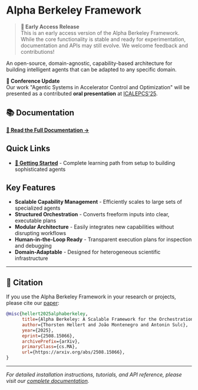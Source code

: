 # Alpha Berkeley Framework


> **🚧 Early Access Release**  
> This is an early access version of the Alpha Berkeley Framework. While the core functionality is stable and ready for experimentation, documentation and APIs may still evolve. We welcome feedback and contributions!

An open-source, domain-agnostic, capability-based architecture for building intelligent agents that can be adapted to any specific domain.

**📢 Conference Update**  
Our work "Agentic Systems in Accelerator Control and Optimization" will be presented as a contributed **oral presentation** at [ICALEPCS'25](https://indico.jacow.org/event/86/overview).

## 📚 Documentation

**[📖 Read the Full Documentation →](https://thellert.github.io/alpha_berkeley)**

## Quick Links

- **[🚀 Getting Started](https://thellert.github.io/alpha_berkeley/getting-started/)** - Complete learning path from setup to building sophisticated agents

## Key Features

- **Scalable Capability Management** - Efficiently scales to large sets of specialized agents
- **Structured Orchestration** - Converts freeform inputs into clear, executable plans
- **Modular Architecture** - Easily integrates new capabilities without disrupting workflows
- **Human-in-the-Loop Ready** - Transparent execution plans for inspection and debugging
- **Domain-Adaptable** - Designed for heterogeneous scientific infrastructure

---

## 📖 Citation

If you use the Alpha Berkeley Framework in your research or projects, please cite our [paper](https://arxiv.org/abs/2508.15066):

```bibtex
@misc{hellert2025alphaberkeley,
      title={Alpha Berkeley: A Scalable Framework for the Orchestration of Agentic Systems}, 
      author={Thorsten Hellert and João Montenegro and Antonin Sulc},
      year={2025},
      eprint={2508.15066},
      archivePrefix={arXiv},
      primaryClass={cs.MA},
      url={https://arxiv.org/abs/2508.15066}, 
}
```

---

*For detailed installation instructions, tutorials, and API reference, please visit our [complete documentation](https://thellert.github.io/alpha_berkeley).*